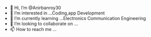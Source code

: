 - 👋 Hi, I’m @Anirbanroy30
- 👀 I’m interested in ...Coding,app Development
- 🌱 I’m currently learning ...Electronics Communication Engineering
- 💞️ I’m looking to collaborate on ...
- 📫 How to reach me ...

<!---
Anirbanroy30/Anirbanroy30 is a ✨ special ✨ repository because its `README.md` (this file) appears on your GitHub profile.
You can click the Preview link to take a look at your changes.
--->
